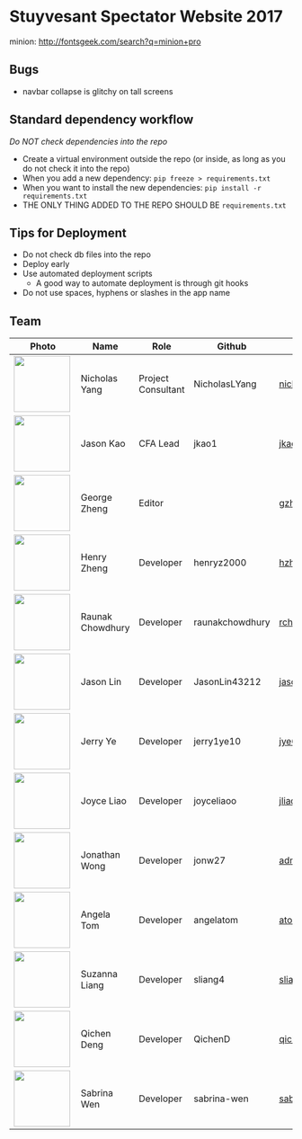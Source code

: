 # Stuyvesant Spectator Website 2017

minion: http://fontsgeek.com/search?q=minion+pro
## Bugs
- navbar collapse is glitchy on tall screens
## Standard dependency workflow
*Do NOT check dependencies into the repo*
- Create a virtual environment outside the repo (or inside, as long as you
do not check it into the repo)
- When you add a new dependency:
  `pip freeze > requirements.txt`
- When you want to install the new dependencies:
  `pip install -r requirements.txt`
- THE ONLY THING ADDED TO THE REPO SHOULD BE `requirements.txt`


## Tips for Deployment

- Do not check db files into the repo
- Deploy early
- Use automated deployment scripts
  - A good way to automate deployment is through git hooks
- Do not use spaces, hyphens or slashes in the app name

## Team

| Photo |  Name  |  Role  | Github  |  Email  |
|-------|--------|--------|---------|---------------|
| <img src="http://nicholasyang.com/images/Headshot.jpg" align="left" height="100" > | Nicholas Yang | Project Consultant | NicholasLYang | nick@nicholasyang.com |
| <img src="https://i.imgur.com/Gyat6Ts.png" align="left" height="100" > | Jason Kao | CFA Lead | jkao1 |  jkao1@stuy.edu |
| <img src="https://ih1.redbubble.net/image.265404657.9078/flat,800x800,075,f.u1.jpg" align="left" height="100" > | George Zheng | Editor | |  gzheng3@stuy.edu  |
| <img src="https://scontent-atl3-1.xx.fbcdn.net/v/t1.0-9/12308272_1173580929338001_7544449936608883692_n.jpg?oh=7c97f7287fb2e8a6836cf9fb61a70174&oe=59C9EE27" align="left" height="100" > | Henry Zheng | Developer | henryz2000 | hzheng3@stuy.edu |
| <img src="https://scontent-lga3-1.xx.fbcdn.net/v/t1.0-9/12932566_743144365821892_1371702610685774858_n.jpg?oh=11c911a41fe09c2eae160004dddaf995&oe=59A078EF" align="left" height="100" > | Raunak Chowdhury | Developer | raunakchowdhury | rchowdhury5@stuy.edu |
| <img src="https://scontent-lax3-1.xx.fbcdn.net/v/t1.0-0/p206x206/17903692_785938064910478_3786230932291906266_n.jpg?oh=5ba0babb20909609ec5241b5d7ee7193&oe=59A1E181" align="left" height="100" > | Jason Lin | Developer | JasonLin43212 | jasonlin43212@gmail.com |
| <img src="http://gazettereview.com/wp-content/uploads/2016/03/facebook-avatar.jpg" align="left" height="100" > | Jerry Ye | Developer | jerry1ye10 | jye6@stuy.edu | |
| <img src="https://scontent-lga3-1.xx.fbcdn.net/v/t1.0-9/16831085_649694105210308_4808979255089774176_n.jpg?oh=d5cc014852fb07a3bb7fc8eec4979339&oe=59E8BAEF" align="left" height="100" > | Joyce Liao | Developer | joyceliaoo | jliao@stuy.edu |
| <img src="http://hw-img.datpiff.com/mbf37a1b/Nile_I_Dont_Exist_demo-front.jpg" align="left" height="100" > | Jonathan Wong | Developer | jonw27 | admin@stuy.tech
| <img src="http://www.free-avatars.com/data/media/82/landscape_avatar_0019.jpg" align="left" height="100" >| Angela Tom | Developer | angelatom | atom@stuy.edu |
| <img src="https://image.flaticon.com/icons/png/512/37/37232.png" align="left" height="100" >| Suzanna Liang | Developer | sliang4 | sliang4@stuy.edu |
| <img src="https://avatars1.githubusercontent.com/u/27791964?v=3&u=905f8b972dc170061fbe11b2fe5e922c4f501f27&s=400" align="left" height="100" >| Qichen Deng | Developer | QichenD | qichendeng@stuy.edu |
| <img src="https://uproxx.files.wordpress.com/2017/05/mocking-spongebob.jpg?quality=100&w=650" align="left" height="100" >| Sabrina Wen | Developer | sabrina-wen | sabrinawn253@gmail.com |
